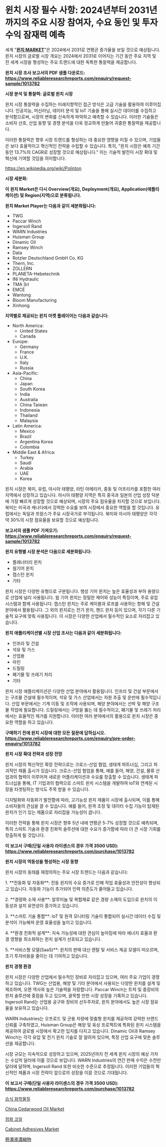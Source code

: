<p><h1>윈치 시장 필수 사항: 2024년부터 2031년까지의 주요 시장 참여자, 수요 동인 및 투자 수익 잠재력 예측</h1></p><p>세계 "<strong><a href="https://www.reliableresearchreports.com/winches-r1013782">윈치 MARKET</a></strong>"은 2024에서 2031로 연평균 증가율을 보일 것으로 예상됩니다. 윈치 시장의 글로벌 시장 개요는 2024에서 2031로 이어지는 기간 동안 주요 지역 및 전 세계 시장을 형성하는 주요 트렌드에 대한 독특한 통찰력을 제공합니다.</p>
<p><strong>윈치 시장 조사 보고서의 PDF 샘플 다운로드: <a href="https://www.reliableresearchreports.com/enquiry/request-sample/1013782">https://www.reliableresearchreports.com/enquiry/request-sample/1013782</a></strong></p>
<p><strong>시장 분석 및 통찰력: 글로벌 윈치 시장</strong></p>
<p><p>윈치 시장 통찰력을 수집하는 미래지향적인 접근 방식은 고급 기술을 활용하여 이루어집니다. 인공지능, 머신러닝, 데이터 분석 및 IoT 기술을 통해 실시간 데이터를 수집하고 분석함으로써, 시장의 변화를 신속하게 파악하고 예측할 수 있습니다. 이러한 기술들은 소비자 선호, 산업 동향 및 경쟁 분석을 더욱 정교하게 만들어 귀중한 통찰력을 제공합니다. </p><p>이러한 통찰력은 향후 시장 트렌드를 형성하는 데 중요한 영향을 미칠 수 있으며, 기업들은 보다 효율적이고 혁신적인 전략을 수립할 수 있습니다. 특히, "윈치 시장은 예측 기간 동안 13.7%의 CAGR로 성장할 것으로 예상됩니다." 이는 기술적 발전이 시장 확대 및 혁신에 기여할 것임을 의미합니다.</p></p>
<p><a href="%7CAUTHORITHY_DOMAIN_URL%7C">https://en.wikipedia.org/wiki/Polinton</a></p>
<p><strong>시장 세분화:</strong></p>
<p><strong>이 윈치 Market은 다시 Overview(개요), Deployment(개요), Application(애플리케이션) 및 Region(지역)으로 분류됩니다.</strong></p>
<p><strong>윈치 Market Player는 다음과 같이 세분화됩니다:</strong></p>
<p><ul><li>TWG</li><li>Paccar Winch</li><li>Ingersoll Rand</li><li>WARN Industries</li><li>Huisman Group</li><li>Dinamic Oil</li><li>Ramsey Winch</li><li>Data</li><li>Rotzler Deutschland GmbH Co. KG</li><li>Thern, Inc.</li><li>ZOLLERN</li><li>PLANETA-Hebetechnik</li><li>INI Hydraulic</li><li>TMA Srl</li><li>EMCÉ</li><li>Wantong</li><li>Bloom Manufacturing</li><li>Xinhong</li></ul></p>
<p><strong>지역별로 제공되는 윈치 마켓 플레이어는 다음과 같습니다:</strong></p>
<p><ul>
    <li>
        North America:
        <ul>
            <li>United States</li>
            <li>Canada</li>
        </ul>
    </li>
    <li>
        Europe:
        <ul>
            <li>Germany</li>
            <li>France</li>
            <li>U.K.</li>
            <li>Italy</li>
            <li>Russia</li>
        </ul>
    </li>
    <li>
        Asia-Pacific:
        <ul>
            <li>China</li>
            <li>Japan</li>
            <li>South Korea</li>
            <li>India</li>
            <li>Australia</li>
            <li>China Taiwan</li>
            <li>Indonesia</li>
            <li>Thailand</li>
            <li>Malaysia</li>
        </ul>
    </li>
    <li>
        Latin America:
        <ul>
            <li>Mexico</li>
            <li>Brazil</li>
            <li>Argentina Korea</li>
            <li>Colombia</li>
        </ul>
    </li>
    <li>
        Middle East & Africa:
        <ul>
            <li>Turkey</li>
            <li>Saudi</li>
            <li>Arabia</li>
            <li>UAE</li>
            <li>Korea</li>
        </ul>
    </li>
    </ul></p>
<p><p>윈치 시장은 북미, 유럽, 아시아 태평양, 라틴 아메리카, 중동 및 아프리카를 포함한 여러 지역에서 성장하고 있습니다. 아시아 태평양 지역은 특히 중국과 일본의 산업 성장 덕분에 가장 빠르게 성장할 것으로 예상되며, 시장의 주요 점유율을 차지할 것으로 보입니다. 북미는 미국과 캐나다에서 강력한 수요를 보여 시장에서 중요한 역할을 할 것입니다. 유럽에서는 독일과 프랑스가 주요 시장국가로 부각됩니다. 북미와 아시아 태평양은 각각 약 30%의 시장 점유율을 보유할 것으로 예상됩니다.</p></p>
<p><strong>보고서의 샘플 PDF 가져오기: <a href="https://www.reliableresearchreports.com/enquiry/request-sample/1013782">https://www.reliableresearchreports.com/enquiry/request-sample/1013782</a></strong></p>
<p><strong>윈치 유형별 시장 분석은 다음으로 세분화됩니다:</strong></p>
<p><ul><li>플래너터리 윈치</li><li>웜기어 윈치</li><li>캡스턴 윈치</li><li>기타</li></ul></p>
<p><p>윈치 시장은 다양한 유형으로 구분됩니다. 행성 기어 윈치는 높은 효율성과 부하 용량으로 산업에 널리 사용됩니다. 웜 기어 윈치는 정밀한 제어와 성능이 특징이며, 주로 유압 시스템과 함께 사용됩니다. 캡스탄 윈치는 주로 케이블과 로프를 사용하는 항해 및 건설 분야에서 활용됩니다. 그 외의 윈치로는 전기 윈치, 핸드 윈치 등이 있으며, 각기 다른 기술적 요구에 맞춰 사용됩니다. 이 시장은 다양한 산업에서 필수적인 요소로 자리잡고 있습니다.</p></p>
<p><strong>윈치 애플리케이션별 시장 산업 조사는 다음과 같이 세분화됩니다:</strong></p>
<p><ul><li>인프라 및 건설</li><li>석유 및 가스</li><li>산업용</li><li>마린</li><li>드릴링</li><li>폐기물 및 쓰레기 처리</li><li>기타</li></ul></p>
<p><p>윈치 시장 애플리케이션은 다양한 산업 분야에서 활용됩니다. 인프라 및 건설 부문에서는 구조물 건설에 필수적이며, 석유 및 가스 산업에서는 자원 추출 및 운반에 필수적입니다. 산업 부문에서는 기계 이동 및 조작에 사용되며, 해양 분야에서는 선박 및 해양 구조물 작업에 필요합니다. 드릴링에서는 구멍을 뚫는 데 필수적이고, 폐기물 및 쓰레기 처리에서는 효율적인 제거를 지원합니다. 이러한 여러 분야에서의 활용으로 윈치 시장은 중요한 역할을 하고 있습니다.</p></p>
<p><strong>구매하기 전에 윈치 시장에 대한 모든 질문에 답하십시오. <a href="https://www.reliableresearchreports.com/enquiry/pre-order-enquiry/1013782">https://www.reliableresearchreports.com/enquiry/pre-order-enquiry/1013782</a></strong></p>
<p><strong>윈치 시장 확대 전략과 성장 전망</strong></p>
<p><p>윈치 시장의 혁신적인 확장 전략으로는 크로스-산업 협업, 생태계 파트너십, 그리고 파괴적인 제품 출시가 있습니다. 크로스-산업 협업을 통해, 예를 들어, 해양, 건설, 물류 산업과의 협력이 이루어져 새로운 어플리케이션과 수요를 창출할 수 있습니다. 생태계 파트너십을 통해, IT 기업과의 협력으로 스마트 윈치 시스템을 개발하여 IoT와 연계된 시장을 타겟팅하는 방식도 주목 받을 수 있습니다.</p><p>디지털화와 자동화가 발전함에 따라, 고기능성 윈치 제품이 시장에 출시되며, 이를 통해 소비자들의 관심을 끌 수 있습니다. 예를 들어, 원격 조정 및 데이터 수집 기능이 탑재된 윈치가 인기 있는 제품으로 자리잡을 가능성이 큽니다.</p><p>이러한 전략을 통해 윈치 시장은 향후 5년 내에 연평균 5-7% 성장할 것으로 예측되며, 특히 스마트 기술과 환경 친화적 솔루션에 대한 수요가 증가함에 따라 더 큰 시장 기회를 창출하게 될 것입니다.</p></p>
<p><strong>이 보고서 구매(단일 사용자 라이센스의 경우 가격 3500 USD): <a href="https://www.reliableresearchreports.com/purchase/1013782">https://www.reliableresearchreports.com/purchase/1013782</a></strong></p>
<p><strong>윈치 시장의 역동성을 형성하는 시장 동향</strong></p>
<p><p>윈치 시장의 동태를 재정의하는 주요 시장 트렌드는 다음과 같습니다:</p><p>1. **전동화 및 자동화**: 전동 윈치의 수요 증가로 인해 작업 효율성과 안전성이 향상되고 있습니다. 자동화 기능이 추가되어 인력 의존도가 줄어들고 있습니다.</p><p>2. **경량화 소재 사용**: 알루미늄 및 복합재료 같은 경량 소재의 도입으로 윈치의 이동성과 설치 유연성이 증가하고 있습니다.</p><p>3. **스마트 기술 통합**: IoT 및 원격 모니터링 기술이 통합되어 실시간 데이터 수집 및 분석이 가능해져 운영 효율성을 높이고 있습니다.</p><p>4. **환경 친화적 설계**: 지속 가능성에 대한 관심이 높아짐에 따라 에너지 효율과 환경 영향을 최소화하는 윈치 설계가 선호되고 있습니다.</p><p>5. **서비스형 모델(SaaS)**: 윈치의 판매 대신 렌탈 및 서비스 제공 모델이 떠오르며, 초기 투자비용을 줄이는 데 기여하고 있습니다.</p></p>
<p><strong>윈치 경쟁 환경</strong></p>
<p><p>윈치 시장은 다양한 산업에서 필수적인 장비로 자리잡고 있으며, 여러 주요 기업이 경쟁하고 있습니다. TWG는 산업용, 해양 및 기타 분야에서 사용되는 다양한 윈치를 설계 및 제조하며, 오랜 역사와 높은 기술력을 자랑합니다. Paccar Winch는 트럭 및 중장비의 윈치 솔루션에 중점을 두고 있으며, 괄목할 만한 시장 성장을 기록하고 있습니다. Ingersoll Rand는 산업용 공구와 장비의 선두주자로, 윈치 분야에서도 높은 시장 점유율을 보유하고 있습니다.</p><p>WARN Industries는 오프로드 및 군용 차량에 맞춤형 윈치를 제공하여 강력한 브랜드 신뢰를 구축하였고, Huisman Group은 해양 및 육상 프로젝트에 특화된 윈치 시스템을 제공하여 글로벌 시장에서 확고한 입지를 다지고 있습니다. Dinamic Oil과 Ramsey Winch는 각각 유압 및 전기 윈치 기술로 잘 알려져 있으며, 특정 산업 요구에 맞춘 솔루션을 제공합니다.</p><p>시장 규모는 지속적으로 성장하고 있으며, 2025년까지 전 세계 윈치 시장의 예상 가치는 수십억 달러에 이를 것으로 보입니다. WARN Industries의 연간 판매 수익은 수천만 달러에 달하며, Ingersoll Rand 또한 비슷한 수준으로 추정됩니다. 이러한 기업들의 혁신적인 제품과 시장 전략이 앞으로의 성장을 이끌 것으로 기대됩니다.</p></p>
<p><strong>이 보고서 구매(단일 사용자 라이센스의 경우 가격 3500 USD): <a href="https://www.reliableresearchreports.com/purchase/1013782">https://www.reliableresearchreports.com/purchase/1013782</a></strong></p>
<p><p><a href="https://medium.com/@conradkirrlin76575/%EC%A0%96%EC%9D%80-%ED%99%94%ED%95%99%EB%AC%BC%EC%A7%88-%EC%8B%9C%EC%9E%A5-%EC%82%B0%EC%97%85-%ED%98%84%ED%99%A9-%EC%84%B1%EC%9E%A5-%EA%B2%BD%EB%A1%9C-%EB%B0%8F-%EA%B8%80%EB%A1%9C%EB%B2%8C-%EC%8B%9C%EC%9E%A5-003714c0f29b">습식 화학물질</a></p><p><a href="https://issuu.com/reportprime-2/docs/china-cedarwood-oil-market-size-203_40d0caf7ea7f24">China Cedarwood Oil Market</a></p><p><a href="https://github.com/laholand/Market-Research-Report-List-6/blob/main/1496464176.md">점화 코일</a></p><p><a href="https://github.com/luckyshygirl/Market-Research-Report-List-6/blob/main/cabinet-adhesives-market.md">Cabinet Adhesives Market</a></p><p><a href="https://medium.com/@jasenlueilwitz/%E6%9C%AA%E6%9D%A5%E3%81%AE%E3%82%B0%E3%83%AD%E3%83%BC%E3%83%90%E3%83%AB%E3%82%B5%E3%82%B9%E3%83%9A%E3%83%B3%E3%82%B7%E3%83%A7%E3%83%B3%E6%BF%83%E7%B8%AE%E5%B8%82%E5%A0%B4%E3%81%AE%E5%8B%95%E5%90%91-2024%E5%B9%B4%E3%81%8B%E3%82%892031%E5%B9%B4%E3%81%BE%E3%81%A7%E3%81%AE%E5%B8%82%E5%A0%B4%E3%81%AE%E6%B4%9E%E5%AF%9F%E3%81%A8%E5%88%86%E6%9E%90-118%E3%83%9A%E3%83%BC%E3%82%B8-040737e32f8a">懸濁液濃縮物</a></p></p>